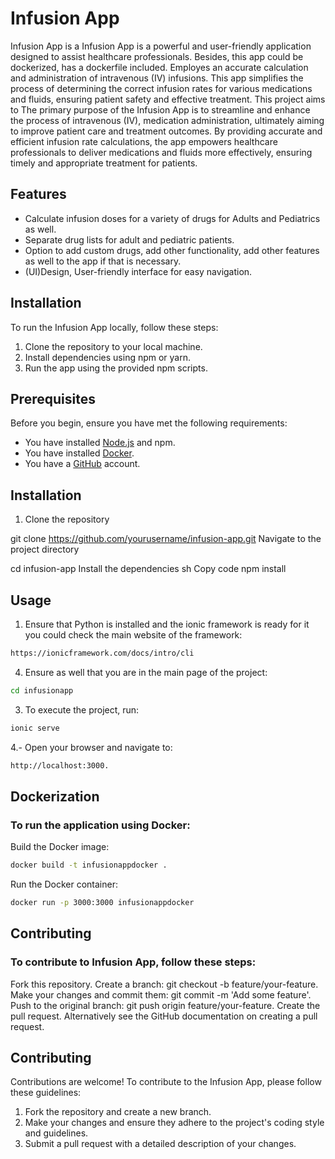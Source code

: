 # Infusion App

Infusion App is a Infusion App is a powerful and user-friendly application designed to assist healthcare professionals. Besides, this app could be dockerized, has a dockerfile included.
Employes an accurate calculation and administration of intravenous (IV) infusions. 
This app simplifies the process of determining the correct infusion rates for various medications and fluids, 
ensuring patient safety and effective treatment. This project aims to The primary purpose of the Infusion App is to streamline and enhance the process of intravenous (IV), 
medication administration, ultimately aiming to improve patient care and treatment outcomes. By providing accurate and efficient infusion rate calculations, 
the app empowers healthcare professionals to deliver medications and fluids more effectively, ensuring timely and appropriate treatment for patients.

## Features
- Calculate infusion doses for a variety of drugs for Adults and Pediatrics as well.
- Separate drug lists for adult and pediatric patients.
- Option to add custom drugs, add other functionality, add other features as well to the app if that is necessary.
- (UI)Design, User-friendly interface for easy navigation.

## Installation
To run the Infusion App locally, follow these steps:
1. Clone the repository to your local machine.
2. Install dependencies using npm or yarn.
3. Run the app using the provided npm scripts.

## Prerequisites

Before you begin, ensure you have met the following requirements:

- You have installed [Node.js](https://nodejs.org/) and npm.
- You have installed [Docker](https://www.docker.com/).
- You have a [GitHub](https://github.com/) account.

## Installation

1. Clone the repository

git clone https://github.com/yourusername/infusion-app.git
Navigate to the project directory

cd infusion-app
Install the dependencies
sh
Copy code
npm install

## Usage
1. Ensure that Python is installed and the ionic framework is ready for it you could check the main website of the framework:
 ```bash
https://ionicframework.com/docs/intro/cli
 ```
4. Ensure as well that you are in the main page of the project:
 ```bash
 cd infusionapp
 ```
3. To execute the project, run:
 ```bash
 ionic serve
 ```
4.- Open your browser and navigate to:
 ```bash
http://localhost:3000.
 ```
## Dockerization

### To run the application using Docker:

Build the Docker image:
 ```bash
docker build -t infusionappdocker .
 ```
Run the Docker container:
 ```bash
docker run -p 3000:3000 infusionappdocker
 ```

## Contributing

### To contribute to Infusion App, follow these steps:

Fork this repository.
Create a branch: git checkout -b feature/your-feature.
Make your changes and commit them: git commit -m 'Add some feature'.
Push to the original branch: git push origin feature/your-feature.
Create the pull request.
Alternatively see the GitHub documentation on creating a pull request.

## Contributing
Contributions are welcome! To contribute to the Infusion App, please follow these guidelines:
1. Fork the repository and create a new branch.
2. Make your changes and ensure they adhere to the project's coding style and guidelines.
3. Submit a pull request with a detailed description of your changes.
